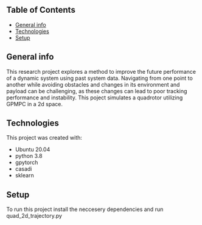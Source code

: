 ## Table of Contents
* [General info](#general-info)
* [Technologies](#technologies)
* [Setup](#setup)

## General info
This research project explores a method to improve the future performance of a dynamic system using past system data. 
Navigating from one point to another while avoiding obstacles and changes in its environment and payload can be challenging, as these changes can lead to poor tracking performance and instability. This poject simulates a quadrotor utilizing GPMPC in a 2d space.

## Technologies
This project was created with:
* Ubuntu 20.04
* python 3.8
* gpytorch
* casadi
* sklearn

## Setup
To run this project install the neccesery dependencies and run quad_2d_trajectory.py
